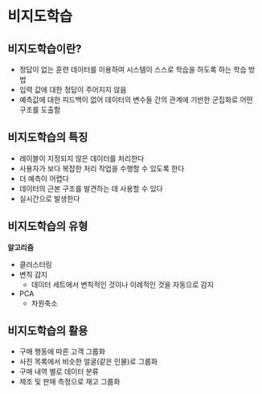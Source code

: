 # 비지도학습

## 비지도학습이란?

- 정답이 없는 훈련 데이터를 이용하여 시스템이 스스로 학습을 하도록 하는 학습 방법
- 입력 값에 대한 정답이 주어지지 않음
- 예측값에 대한 피드백이 없어 데이터의 변수들 간의 관계에 기반한 군집화로 어떤 구조를 도출함

## 비지도학습의 특징

- 레이블이 지정되지 않은 데이터를 처리한다
- 사용자가 보다 복잡한 처리 작업을 수행할 수 있도록 한다
- 더 예측이 어렵다
- 데이터의 근본 구조를 발견하는 데 사용할 수 있다
- 실시간으로 발생한다

## 비지도학습의 유형

**알고리즘**

- 클러스터링
- 변칙 감지
    - 데이터 세트에서 변칙적인 것이나 이례적인 것을 자동으로 감지
- PCA
    - 차원축소

## 비지도학습의 활용

- 구매 행동에 따른 고객 그룹화
- 사진 목록에서 비슷한 얼굴(같은 인물)로 그룹화
- 구매 내역 별로 데이터 분류
- 제조 및 판매 측정으로 재고 그룹화